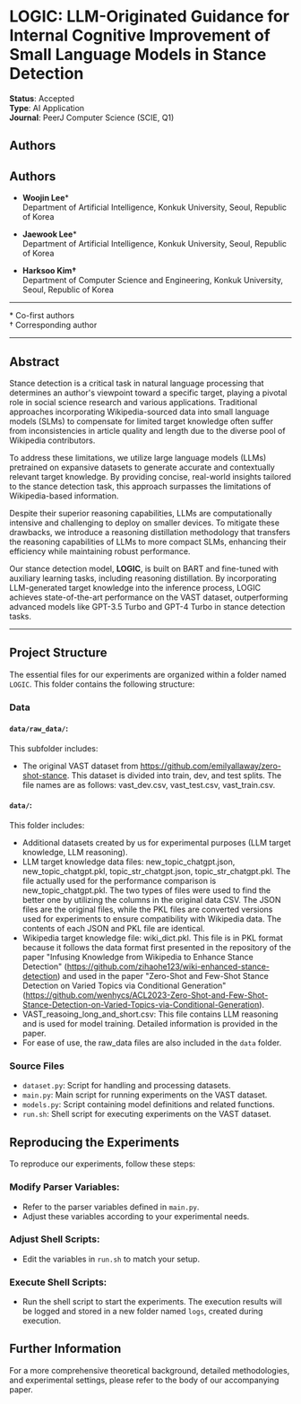 # LOGIC: LLM-Originated Guidance for Internal Cognitive Improvement of Small Language Models in Stance Detection

**Status**: Accepted  
**Type**: AI Application  
**Journal**: PeerJ Computer Science (SCIE, Q1)    

## Authors

## Authors

- **Woojin Lee***  
  Department of Artificial Intelligence, Konkuk University, Seoul, Republic of Korea  

- **Jaewook Lee***  
  Department of Artificial Intelligence, Konkuk University, Seoul, Republic of Korea  

- **Harksoo Kim†**  
  Department of Computer Science and Engineering, Konkuk University, Seoul, Republic of Korea  

---

\* Co-first authors  
† Corresponding author   

---


## Abstract

Stance detection is a critical task in natural language processing that determines an author's viewpoint toward a specific target, playing a pivotal role in social science research and various applications. Traditional approaches incorporating Wikipedia-sourced data into small language models (SLMs) to compensate for limited target knowledge often suffer from inconsistencies in article quality and length due to the diverse pool of Wikipedia contributors.

To address these limitations, we utilize large language models (LLMs) pretrained on expansive datasets to generate accurate and contextually relevant target knowledge. By providing concise, real-world insights tailored to the stance detection task, this approach surpasses the limitations of Wikipedia-based information.

Despite their superior reasoning capabilities, LLMs are computationally intensive and challenging to deploy on smaller devices. To mitigate these drawbacks, we introduce a reasoning distillation methodology that transfers the reasoning capabilities of LLMs to more compact SLMs, enhancing their efficiency while maintaining robust performance.

Our stance detection model, **LOGIC**, is built on BART and fine-tuned with auxiliary learning tasks, including reasoning distillation. By incorporating LLM-generated target knowledge into the inference process, LOGIC achieves state-of-the-art performance on the VAST dataset, outperforming advanced models like GPT-3.5 Turbo and GPT-4 Turbo in stance detection tasks.

---

## Project Structure

The essential files for our experiments are organized within a folder named `LOGIC`. This folder contains the following structure:

### Data

#### `data/raw_data/`:
This subfolder includes:
- The original VAST dataset from https://github.com/emilyallaway/zero-shot-stance. This dataset is divided into train, dev, and test splits. The file names are as follows: vast_dev.csv, vast_test.csv, vast_train.csv.

#### `data/`:
This folder includes:
- Additional datasets created by us for experimental purposes (LLM target knowledge, LLM reasoning).
- LLM target knowledge data files: new_topic_chatgpt.json, new_topic_chatgpt.pkl, topic_str_chatgpt.json, topic_str_chatgpt.pkl. The file actually used for the performance comparison is new_topic_chatgpt.pkl. The two types of files were used to find the better one by utilizing the columns in the original data CSV. The JSON files are the original files, while the PKL files are converted versions used for experiments to ensure compatibility with Wikipedia data. The contents of each JSON and PKL file are identical.
- Wikipedia target knowledge file: wiki_dict.pkl. This file is in PKL format because it follows the data format first presented in the repository of the paper "Infusing Knowledge from Wikipedia to Enhance Stance Detection" (https://github.com/zihaohe123/wiki-enhanced-stance-detection) and used in the paper "Zero-Shot and Few-Shot Stance Detection on Varied Topics via Conditional Generation" (https://github.com/wenhycs/ACL2023-Zero-Shot-and-Few-Shot-Stance-Detection-on-Varied-Topics-via-Conditional-Generation).
- VAST_reasoing_long_and_short.csv: This file contains LLM reasoning and is used for model training. Detailed information is provided in the paper.
- For ease of use, the raw_data files are also included in the `data` folder.

### Source Files

- `dataset.py`: Script for handling and processing datasets.
- `main.py`: Main script for running experiments on the VAST dataset.
- `models.py`: Script containing model definitions and related functions.
- `run.sh`: Shell script for executing experiments on the VAST dataset.

## Reproducing the Experiments

To reproduce our experiments, follow these steps:

### Modify Parser Variables:
- Refer to the parser variables defined in `main.py`.
- Adjust these variables according to your experimental needs.

### Adjust Shell Scripts:
- Edit the variables in `run.sh` to match your setup.

### Execute Shell Scripts:
- Run the shell script to start the experiments. The execution results will be logged and stored in a new folder named `logs`, created during execution.

## Further Information

For a more comprehensive theoretical background, detailed methodologies, and experimental settings, please refer to the body of our accompanying paper.
